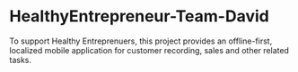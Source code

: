 # HealthyEntrepreneur-Team-David
To support Healthy Entreprenuers, this project provides an offline-first, localized mobile application for customer recording, sales and other related tasks.
